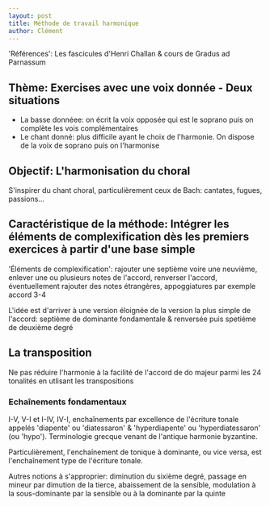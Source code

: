 ```yaml
---
layout: post
title: Méthode de travail harmonique
author: Clément
---
```


'Références': Les fascicules d'Henri Challan & cours de Gradus ad Parnassum

## Thème: Exercises avec une voix donnée - Deux situations

- La basse donnéee: on écrit la voix opposée qui est le soprano puis on complète les vois complémentaires
- Le chant donné: plus difficile ayant le choix de l'harmonie. On dispose de la voix de soprano puis on l'harmonise

## Objectif: L'harmonisation du choral

S'inspirer du chant choral, particulièrement ceux de Bach: cantates, fugues, passions...

## Caractéristique de la méthode: Intégrer les éléments de complexification dès les premiers exercices à partir d'une base simple

'Éléments de complexification': rajouter une septième voire une neuvième, enlever une ou plusieurs notes de l'accord, renverser l'accord, éventuellement rajouter des notes étrangères, appoggiatures par exemple accord 3-4

L'idée est d'arriver à une version éloignée de la version la plus simple de l'accord: septième de dominante fondamentale & renversée puis spetième de deuxième degré

## La transposition

Ne pas réduire l'harmonie à la facilité de l'accord de do majeur parmi les 24 tonalités en utlisant les transpositions

### Echaînements fondamentaux

I-V, V-I et I-IV, IV-I, enchaînements par excellence de l'écriture tonale appelés 'diapente' ou 'diatessaron' & 'hyperdiapente' ou 'hyperdiatessaron' (ou 'hypo'). Terminologie grecque venant de l'antique harmonie byzantine.

Particulièrement, l'enchaînement de tonique à dominante, ou vice versa, est l'enchaînement type de l'écriture tonale.

Autres notions à s'approprier: diminution du sixième degré, passage en mineur par dimution de la tierce, abaissement de la sensible, modulation à la sous-dominante par la sensible ou à la dominante par la quinte
